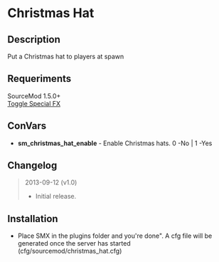 # Christmas Hat

## Description

Put a Christmas hat to players at spawn

## Requeriments

SourceMod 1.5.0+<br />
[Toggle Special FX](https://forums.alliedmods.net/showthread.php?t=163381)

## ConVars

* **sm_christmas_hat_enable** - Enable Christmas hats. 0 -No | 1 -Yes

## Changelog

> 2013-09-12 (v1.0)
> 
> * Initial release.

## Installation

* Place SMX in the plugins folder and you're done". A cfg file will be generated once the server has started (cfg/sourcemod/christmas_hat.cfg)
